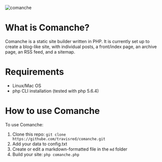 ![comanche](https://raw.github.com/travisred/comanche/master/screen-comanche.png)

# What is Comanche? #

Comanche is a static site builder written in PHP. It is currently set up to create a blog-like site, with individual posts, a front/index page, an archive page, an RSS feed, and a sitemap.

# Requirements #

* Linux/Mac OS
* php CLI installation (tested with php 5.6.4)

# How to use Comanche #

To use Comanche:

1. Clone this repo: `git clone https://githube.com/travisred/comanche.git`
2. Add your data to config.txt
3. Create or edit a markdown-formatted file in the `md` folder
4. Build your site: `php comanche.php`

